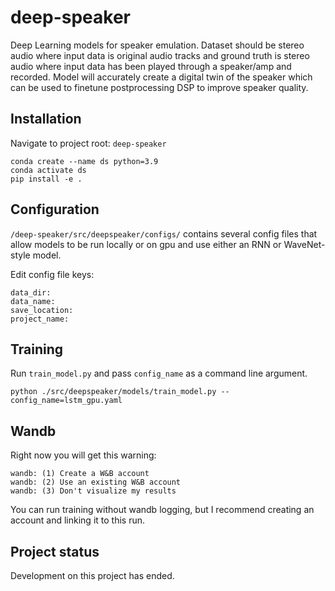 # deep-speaker

Deep Learning models for speaker emulation. Dataset should be stereo audio where input data is original audio tracks 
and ground truth is stereo audio where input data has been played through a speaker/amp and recorded. Model will 
accurately create a digital twin of the speaker which can be used to finetune postprocessing DSP to improve speaker 
quality. 

## Installation

Navigate to project root: `deep-speaker`

```
conda create --name ds python=3.9 
conda activate ds 
pip install -e .
```

## Configuration

`/deep-speaker/src/deepspeaker/configs/` contains several config files that allow models to be run locally or on gpu 
and use either an RNN or WaveNet-style model. 

Edit config file keys: 

```
data_dir: 
data_name: 
save_location: 
project_name:
```

## Training

Run `train_model.py` and pass `config_name` as a command line argument.

```
python ./src/deepspeaker/models/train_model.py --config_name=lstm_gpu.yaml
```

## Wandb

Right now you will get this warning:

```
wandb: (1) Create a W&B account
wandb: (2) Use an existing W&B account
wandb: (3) Don't visualize my results
```

You can run training without wandb logging, but I recommend creating an account and
linking it to this run.

## Project status

Development on this project has ended. 